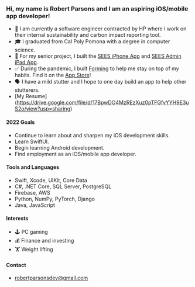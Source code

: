### Hi, my name is Robert Parsons and I am an aspiring iOS/mobile app developer!

- 🍃 I am currently a software engineer contracted by HP where I work on their internal sustainability and carbon impact reporting tool.
- 🎓 I graduated from Cal Poly Pomona with a degree in computer science.
- 📱 For my senior project, I built the [SEES iPhone App](https://github.com/robertparsonsdev/SEESApp) and [SEES Admin iPad App](https://github.com/robertparsonsdev/SEESAdmin).
- ✅ During the pandemic, I built [Forming](https://github.com/robertparsonsdev/Forming) to help me stay on top of my habits. Find it on the [App Store](https://apps.apple.com/us/app/forming/id1511563733)!
- 🗣 I have a mild stutter and I hope to one day build an app to help other stutterers.
- [My Resume] (https://drive.google.com/file/d/17BpwDO4MzREzXuz0pTFGfvYYH9E3uS2o/view?usp=sharing)

#### 2022 Goals
- Continue to learn about and sharpen my iOS development skills.
- Learn SwiftUI.
- Begin learning Android development.
- Find employment as an iOS/mobile app developer.

#### Tools and Languages
- Swift, Xcode, UIKit, Core Data
- C#, .NET Core, SQL Server, PostgreSQL
- Firebase, AWS
- Python, NumPy, PyTorch, Django
- Java, JavaScript

#### Interests
- 🕹 PC gaming 
- 💰 Finance and investing
- 🏋️ Weight lifting

#### Contact
- robertparsonsdev@gmail.com
